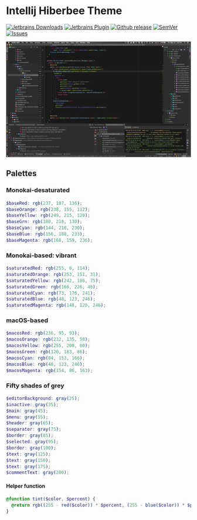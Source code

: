 # Intellij Hiberbee Theme

[![Jetbrains Downloads](https://img.shields.io/jetbrains/plugin/d/12118-hiberbee-theme.svg?style=flat-square)](https://plugins.jetbrains.com/plugin/12118-hiberbee-theme)
[![Jetbrains Plugin](https://img.shields.io/jetbrains/plugin/v/12118-hiberbee-theme.svg?style=flat-square)](https://plugins.jetbrains.com/plugin/12118-hiberbee-theme)
[![Github release](https://img.shields.io/github/tag-pre/Hiberbee/intellij-theme.svg?style=flat-square)](https://github.com/Hiberbee/intellij-theme/releases)
[![SemVer](https://img.shields.io/badge/SemVer-2.0.0-blue.svg?style=flat-square)](http://semver.org/spec/v2.0.0.html)
[![Issues](https://mg.shields.io/github/issues/hiberbee/intellij-theme.svg?style=flat-square)](https://github.com/hiberbee/intellij-theme/issues)

![](screenshots/java.png)

## Palettes

### Monokai-desaturated
```scss
$baseRed: rgb(237, 107, 136);
$baseOrange: rgb(238, 155, 112);
$baseYellow: rgb(249, 215, 120);
$baseGrn: rgb(180, 218, 130);
$baseCyan: rgb(144, 218, 230);
$baseBlue: rgb(156, 188, 233);
$baseMagenta: rgb(168, 159, 236);
```

### Monokai-based: vibrant
```scss
$saturatedRed: rgb(255, 0, 114);
$saturatedOrange: rgb(253, 151, 31);
$saturatedYellow: rgb(242, 186, 75);
$saturatedGreen: rgb(166, 226, 46);
$saturatedCyan: rgb(73, 176, 241);
$saturatedBlue: rgb(48, 123, 246);
$saturatedMagenta: rgb(148, 120, 246);
```

### macOS-based
```scss
$macosRed: rgb(236, 95, 93);
$macosOrange: rgb(232, 135, 58);
$macosYellow: rgb(255, 200, 60);
$macosGreen: rgb(120, 183, 86);
$macosCyan: rgb(84, 153, 166);
$macosBlue: rgb(48, 123, 246);
$macosMagenta: rgb(154, 86, 163);
```

### Fifty shades of grey
```scss
$editorBackground: gray(25);
$inactive: gray(35);
$main: gray(45);
$menu: gray(55);
$header: gray(65);
$separator: gray(75);
$border: gray(85);
$selected: gray(95);
$border: gray(100);
$text: gray(125);
$text: gray(150);
$text: gray(175);
$commentText: gray(200);
```

#### Helper function
```scss
@function tint($color, $percent) {
  @return rgb((255 - red($color)) * $percent, (255 - blue($color)) * $percent, (255 - green($color)) * $percent)
}
```
